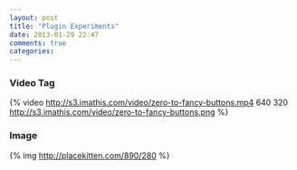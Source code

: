 ```yaml
---
layout: post
title: "Plugin Experiments"
date: 2013-01-29 22:47
comments: true
categories: 
---
```


### Video Tag

{% video http://s3.imathis.com/video/zero-to-fancy-buttons.mp4 640 320 http://s3.imathis.com/video/zero-to-fancy-buttons.png %}

### Image

{% img http://placekitten.com/890/280 %}

